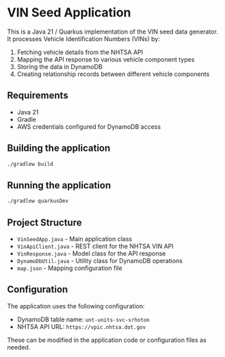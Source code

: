 # VIN Seed Application

This is a Java 21 / Quarkus implementation of the VIN seed data generator. It processes Vehicle Identification Numbers (VINs) by:

1. Fetching vehicle details from the NHTSA API
2. Mapping the API response to various vehicle component types
3. Storing the data in DynamoDB
4. Creating relationship records between different vehicle components

## Requirements

- Java 21
- Gradle
- AWS credentials configured for DynamoDB access

## Building the application

```bash
./gradlew build
```

## Running the application

```bash
./gradlew quarkusDev
```

## Project Structure

- `VinSeedApp.java` - Main application class
- `VinApiClient.java` - REST client for the NHTSA VIN API
- `VinResponse.java` - Model class for the API response
- `DynamoDbUtil.java` - Utility class for DynamoDB operations
- `map.json` - Mapping configuration file

## Configuration

The application uses the following configuration:
- DynamoDB table name: `unt-units-svc-srhoton`
- NHTSA API URL: `https://vpic.nhtsa.dot.gov`

These can be modified in the application code or configuration files as needed.
